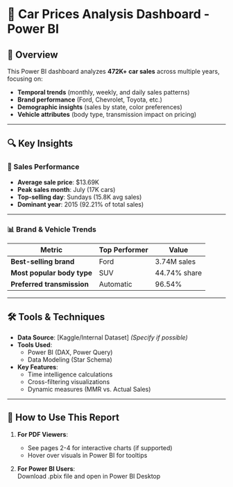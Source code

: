 # 🚗 Car Prices Analysis Dashboard - Power BI


## 📌 Overview
This Power BI dashboard analyzes **472K+ car sales** across multiple years, focusing on:
- **Temporal trends** (monthly, weekly, and daily sales patterns)
- **Brand performance** (Ford, Chevrolet, Toyota, etc.)
- **Demographic insights** (sales by state, color preferences)
- **Vehicle attributes** (body type, transmission impact on pricing)

---

## 🔍 Key Insights
### 🚀 Sales Performance
- **Average sale price**: $13.69K 
- **Peak sales month**: July (17K cars)
- **Top-selling day**: Sundays (15.8K avg sales)
- **Dominant year**: 2015 (92.21% of total sales)

---

### 📊 Brand & Vehicle Trends
| Metric | Top Performer | Value |
|--------|--------------|-------|
| **Best-selling brand** | Ford | 3.74M sales |
| **Most popular body type** | SUV | 44.74% share |
| **Preferred transmission** | Automatic | 96.54% |

---

## 🛠️ Tools & Techniques
- **Data Source**: [Kaggle/Internal Dataset] *(Specify if possible)*
- **Tools Used**: 
  - Power BI (DAX, Power Query)
  - Data Modeling (Star Schema)
- **Key Features**:
  - Time intelligence calculations
  - Cross-filtering visualizations
  - Dynamic measures (MMR vs. Actual Sales)

---

## 📂 How to Use This Report
1. **For PDF Viewers**:  
   - See pages 2-4 for interactive charts (if supported)
   - Hover over visuals in Power BI for tooltips

2. **For Power BI Users**:  
   Download .pbix file and open in Power BI Desktop
